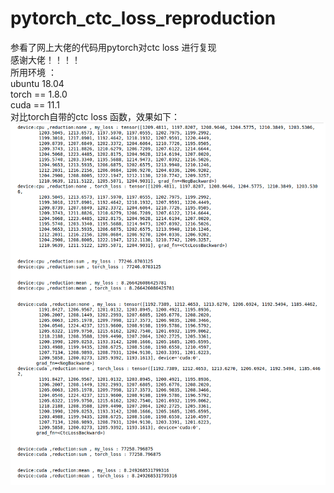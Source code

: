 # pytorch_ctc_loss_reproduction
参看了网上大佬的代码用pytorch对ctc loss  进行复现  
感谢大佬！！！！  
所用环境 ：  
ubuntu 18.04  
torch == 1.8.0  
cuda == 11.1  
对比torch自带的ctc loss 函数，效果如下：  
![image](https://github.com/yang123qwe/pytorch_ctc_loss_reproduction/blob/main/1.png)

